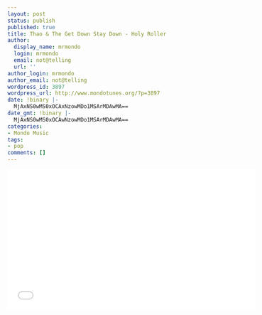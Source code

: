 ```yaml
---
layout: post
status: publish
published: true
title: Thao & The Get Down Stay Down - Holy Roller
author:
  display_name: mrmondo
  login: mrmondo
  email: not@telling
  url: ''
author_login: mrmondo
author_email: not@telling
wordpress_id: 3897
wordpress_url: http://www.mondotunes.org/?p=3897
date: !binary |-
  MjAxNS0wMS0xOCAxNzowMDo1MSArMDAwMA==
date_gmt: !binary |-
  MjAxNS0wMS0xOCAwNzowMDo1MSArMDAwMA==
categories:
- Mondo Music
tags:
- pop
comments: []
---
```

<iframe width="560" height="315" src="//www.youtube.com/embed/35ForwE2zEo" frameborder="0"> </iframe>
